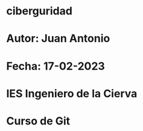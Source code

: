 # ciberguridad
# Autor: Juan Antonio
# Fecha: 17-02-2023

# IES Ingeniero de la Cierva

# Curso de Git
